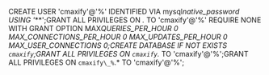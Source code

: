 CREATE USER 'cmaxify'@'%' IDENTIFIED VIA mysql*native_password USING '*\*\*';GRANT ALL PRIVILEGES ON _._ TO 'cmaxify'@'%' REQUIRE NONE WITH GRANT OPTION MAX*QUERIES_PER_HOUR 0 MAX_CONNECTIONS_PER_HOUR 0 MAX_UPDATES_PER_HOUR 0 MAX_USER_CONNECTIONS 0;CREATE DATABASE IF NOT EXISTS `cmaxify`;GRANT ALL PRIVILEGES ON `cmaxify`.* TO 'cmaxify'@'%';GRANT ALL PRIVILEGES ON `cmaxify\_%`.\* TO 'cmaxify'@'%';
